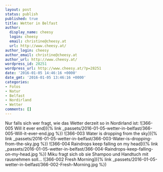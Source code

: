 ```yaml
---
layout: post
status: publish
published: true
title: Wetter in Belfast
author:
  display_name: cheesy
  login: cheesy
  email: christine@cheesy.at
  url: http://www.cheesy.at/
author_login: cheesy
author_email: christine@cheesy.at
author_url: http://www.cheesy.at/
wordpress_id: 28251
wordpress_url: http://www.cheesy.at/?p=28251
date: '2016-01-05 14:46:16 +0000'
date_gmt: '2016-01-05 13:46:16 +0000'
categories:
- Fotos
- Natur
- Belfast
- Nordirland
- Wetter
comments: []
---
```

Nur falls sich wer fragt, wie das Wetter derzeit so in Nordirland ist:
![366-005 Will it ever end]({% link _passets/2016-01-05-wetter-in-belfast/366-005-Will-it-ever-end.jpg %})
![366-003 Water is dropping from the sky]({% link _passets/2016-01-05-wetter-in-belfast/366-003-Water-is-dropping-from-the-sky.jpg %})
![366-004 Raindrops keep falling on my head]({% link _passets/2016-01-05-wetter-in-belfast/366-004-Raindrops-keep-falling-on-my-head.jpg %})
Miku fragt sich ob sie Shampoo und Handtuch mit rausnehmen soll...
![366-002 Fresh Morning]({% link _passets/2016-01-05-wetter-in-belfast/366-002-Fresh-Morning.jpg %})
